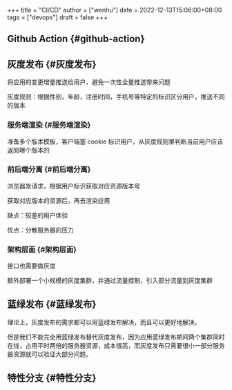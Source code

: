 +++
title = "CI/CD"
author = ["wenhu"]
date = 2022-12-13T15:06:00+08:00
tags = ["devops"]
draft = false
+++

## Github Action {#github-action}


## 灰度发布 {#灰度发布}

将应用的变更增量推送给用户，避免一次性全量推送带来问题

灰度规则：根据性别，年龄，注册时间，手机号等特定的标识区分用户，推送不同的版本


### 服务端渲染 {#服务端渲染}

准备多个版本模板，客户端塞 cookie 标识用户，从灰度规则里判断当前用户应该返回哪个版本的


### 前后端分离 {#前后端分离}

浏览器发请求，根据用户标识获取对应资源版本号

获取对应版本的资源后，再去渲染应用

缺点：较差的用户体验

优点：分散服务器的压力


### 架构层面 {#架构层面}

接口也需要做灰度

额外部署一个小规模的灰度集群，并通过流量控制，引入部分流量到灰度集群


## 蓝绿发布 {#蓝绿发布}

理论上，灰度发布的需求都可以用蓝绿发布解决，而且可以更好地解决。

但是我们不能完全用蓝绿发布替代灰度发布，因为应用蓝绿发布期间两个集群同时在线，占用平时两倍的服务器资源，成本很高，而灰度发布只需要很小一部分服务器资源就可以验证大部分问题。


## 特性分支 {#特性分支}
